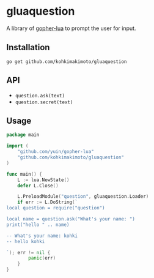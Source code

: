 # gluaquestion

A library of [gopher-lua](https://github.com/yuin/gopher-lua) to prompt the user for input.

## Installation

```
go get github.com/kohkimakimoto/gluaquestion
```

## API

* `question.ask(text)`
* `question.secret(text)`

## Usage

```go
package main

import (
    "github.com/yuin/gopher-lua"
    "github.com/kohkimakimoto/gluaquestion"
)

func main() {
    L := lua.NewState()
    defer L.Close()

    L.PreloadModule("question", gluaquestion.Loader)
    if err := L.DoString(`
local question = require("question")

local name = question.ask("What's your name: ")
print("hello " .. name)

-- What's your name: kohki
-- hello kohki

`); err != nil {
        panic(err)
    }
}
```
